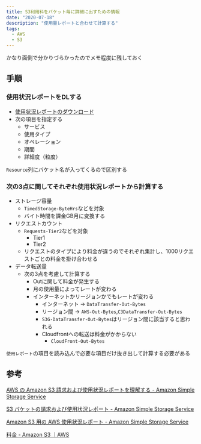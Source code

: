 ```yaml
---
title: S3利用料をバケット毎に詳細に出すための情報
date: "2020-07-18"
description: "使用量レポートと合わせて計算する"
tags:
  - AWS
  - S3
---
```


かなり面倒で分かりづらかったのでメモ程度に残しておく

## 手順
### 使用状況レポートをDLする
- [使用状況レポートのダウンロード](https://console.aws.amazon.com/billing/home#/reports/usage)
- 次の項目を指定する
    - サービス
    - 使用タイプ
    - オペレーション
    - 期間
    - 詳細度（粒度）

`Resource`列にバケット名が入ってくるので区別する

### 次の3点に関してそれぞれ使用状況レポートから計算する
- ストレージ容量
    - `TimedStorage-ByteHrs`などを対象
    - バイト時間を課金GB月に変換する
- リクエストカウント
    - `Requests-Tier2`などを対象
        - Tier1
        - Tier2
    - リクエストのタイプにより料金が違うのでそれぞれ集計し、1000リクエストごとの料金を掛け合わせる
- データ転送量
    - 次の3点を考慮して計算する
        - Outに関して料金が発生する
        - 月の使用量によってレートが変わる
        - インターネットかリージョンかでもレートが変わる
            - インターネット -> `DataTransfer-Out-Bytes`
            - リージョン間 -> `AWS-Out-Bytes`,`C3DataTransfer-Out-Bytes`
            - `S3G-DataTransfer-Out-Bytes`はリージョン間に該当すると思われる
            - Cloudfrontへの転送は料金がかからない
                - `CloudFront-Out-Bytes`

`使用レポート`の項目を読み込んで必要な項目だけ抜き出して計算する必要がある

## 参考

[AWS の Amazon S3 請求および使用状況レポートを理解する - Amazon Simple Storage Service](https://docs.aws.amazon.com/ja_jp/AmazonS3/latest/dev/aws-usage-report-understand.html)

[S3 バケットの請求および使用状況レポート - Amazon Simple Storage Service](https://docs.aws.amazon.com/ja_jp/AmazonS3/latest/dev/BucketBilling.html)

[Amazon S3 用の AWS 使用状況レポート - Amazon Simple Storage Service](https://docs.aws.amazon.com/ja_jp/AmazonS3/latest/dev/aws-usage-report.html)

[料金 - Amazon S3 ｜AWS](https://aws.amazon.com/jp/s3/pricing/?nc1=h_ls)
